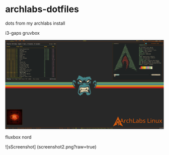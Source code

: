 # archlabs-dotfiles
dots from my archlabs install

i3-gaps gruvbox

![Screenshot](screenshot.png?raw=true)

fluxbox nord

![sScreenshot] (screenshot2.png?raw=true)